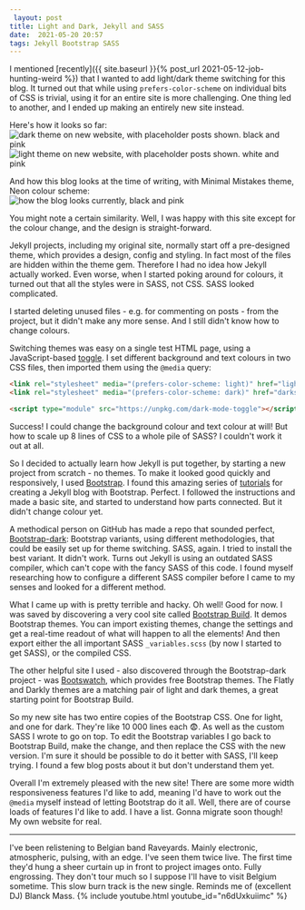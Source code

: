 ```yaml
---
 layout: post
title: Light and Dark, Jekyll and SASS
date:  2021-05-20 20:57
tags: Jekyll Bootstrap SASS
---
```

I mentioned [recently]({{ site.baseurl }}{% post_url 2021-05-12-job-hunting-weird %}) that I wanted to add light/dark theme switching for this blog. It turned out that while using `prefers-color-scheme` on individual bits of CSS is trivial, using it for an entire site is more challenging. One thing led to another, and I ended up making an entirely new site instead.  

Here's how it looks so far:  
![dark theme on new website, with placeholder posts shown. black and pink](/blog/assets/images/2021-05/new-site-dark.png)  
![light theme on new website, with placeholder posts shown. white and pink](/blog/assets/images/2021-05/new-site-light.png)  

And how this blog looks at the time of writing, with Minimal Mistakes theme,  Neon colour scheme:  
![how the blog looks currently, black and pink](/blog/assets/images/2021-05/old-site.png)  

You might note a certain similarity. Well, I was happy with this site except for the colour change, and the design is straight-forward.  

Jekyll projects, including my original site, normally start off a pre-designed theme, which provides a design, config and styling. In fact most of the files are hidden within the theme gem. Therefore I had no idea how Jekyll actually worked. Even worse, when I started poking around for colours, it turned out that all the styles were in SASS, not CSS. SASS looked complicated.  

I started deleting unused files - e.g. for commenting on posts - from the project, but it didn't make any more sense. And I still didn't know how to change colours.  

Switching themes was easy on a single test HTML page, using a JavaScript-based [toggle](https://github.com/GoogleChromeLabs/dark-mode-toggle). I set different background and text colours in two CSS files, then imported them using the `@media` query:

```html
<link rel="stylesheet" media="(prefers-color-scheme: light)" href="lightstyle.css">
<link rel="stylesheet" media="(prefers-color-scheme: dark)" href="darkstyle.css">

<script type="module" src="https://unpkg.com/dark-mode-toggle"></script>
```
Success! I could change the background colour and text colour at will! But how to scale up 8 lines of CSS to a whole pile of SASS? I couldn't work it out at all.  

So I decided to actually learn how Jekyll is put together, by starting a new project from scratch - no themes. To make it looked good quickly and responsively, I used [Bootstrap](https://getbootstrap.com/). I found this amazing series of [tutorials](https://experimentingwithcode.com/creating-a-jekyll-blog-with-bootstrap-4-and-sass-part-1/) for creating a Jekyll blog with Bootstrap. Perfect. I followed the instructions and made a basic site, and started to understand how parts connected. But it didn't change colour yet.  

A methodical person on GitHub has made a repo that sounded perfect, [Bootstrap-dark](https://github.com/vinorodrigues/bootstrap-dark-5/): Bootstrap variants, using different methodologies, that could be easily set up for theme switching. SASS, again. I tried to install the best variant. It didn't work. Turns out Jekyll is using an outdated SASS compiler, which can't cope with the fancy SASS of this code. I found myself researching how to configure a different SASS compiler before I came to my senses and looked for a different method.  

What I came up with is pretty terrible and hacky. Oh well! Good for now. I was saved by discovering a very cool site called [Bootstrap Build](https://bootstrap.build). It demos Bootstrap themes. You can import existing themes, change the settings and get a real-time readout of what will happen to all the elements! And then export either the all important SASS `_variables.scss` (by now I started to get SASS), or the compiled CSS.  

The other helpful site I used - also discovered through the Bootstrap-dark project - was [Bootswatch](https://bootswatch.com/), which provides free Bootstrap themes. The Flatly and Darkly themes are a matching pair of light and dark themes, a great starting point for Bootstrap Build. 

So my new site has two entire copies of the Bootstrap CSS. One for light, and one for dark. They're like 10 000 lines each 😨. As well as the custom SASS I wrote to go on top. To edit the Bootstrap variables I go back to Bootstrap Build, make the change, and then replace the CSS with the new version. I'm sure it should be possible to do it better with SASS, I'll keep trying. I found a few blog posts about it but don't understand them yet.  

Overall I'm extremely pleased with the new site! There are some more width responsiveness features I'd like to add, meaning I'd have to work out the `@media` myself instead of letting Bootstrap do it all. Well, there are of course loads of features I'd like to add. I have a list. Gonna migrate soon though! My own website for real.  

***
I've been relistening to Belgian band Raveyards. Mainly electronic, atmospheric, pulsing, with an edge. I've seen them twice live. The first time they'd hung a sheer curtain up in front to project images onto. Fully engrossing. They don't tour much so I suppose I'll have to visit Belgium sometime. This slow burn track is the new single. Reminds me of (excellent DJ) Blanck Mass.
{% include youtube.html youtube_id="n6dUxkuiimc" %}
